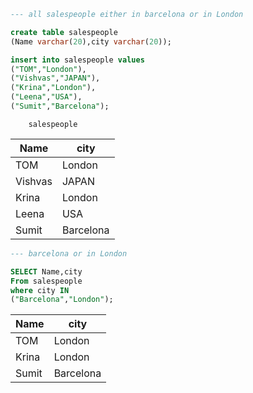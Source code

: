 ```sql
--- all salespeople either in barcelona or in London

create table salespeople
(Name varchar(20),city varchar(20));

insert into salespeople values
("TOM","London"),
("Vishvas","JAPAN"),
("Krina","London"),
("Leena","USA"),
("Sumit","Barcelona");
```

        salespeople

| Name    | city      |
| ------- | --------- |
| TOM     | London    |
| Vishvas | JAPAN     |
| Krina   | London    |
| Leena   | USA       |
| Sumit   | Barcelona |

```sql
--- barcelona or in London

SELECT Name,city
From salespeople
where city IN
("Barcelona","London");
```

| Name  | city      |
| ----- | --------- |
| TOM   | London    |
| Krina | London    |
| Sumit | Barcelona |
